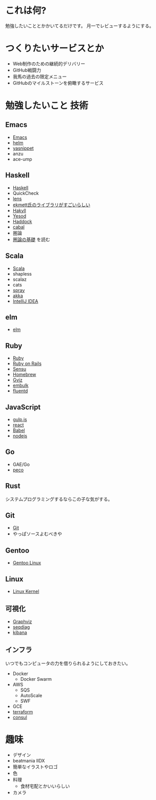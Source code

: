 # これは何?

勉強したいこととかかいてるだけです。
月一でレビューするようにする。

# つくりたいサービスとか

* Web制作のための継続的デリバリー
* GitHub戦闘力
* 我馬の過去の限定メニュー
* GitHubのマイルストーンを俯瞰するサービス

# 勉強したいこと 技術

## Emacs

* [Emacs](http://www.gnu.org/software/emacs/)
* [helm](https://github.com/emacs-helm/helm)
* [yasnippet](https://github.com/capitaomorte/yasnippet)
* anzu
* ace-ump

## Haskell

* [Haskell](http://www.haskell.org/haskellwiki/Haskell)
* QuickCheck
* [lens](https://hackage.haskell.org/package/lens)
* [ekmett氏のライブラリがすごいらしい](https://github.com/ekmett)
* [Hakyll](http://jaspervdj.be/hakyll/)
* [Yesod](http://www.yesodweb.com/)
* [Haddock](http://www.haskell.org/haddock/)
* [cabal](http://www.haskell.org/cabal/)
* 圏論
* [圏論の基礎](http://www.amazon.co.jp/gp/product/4621063243?ie=UTF8&camp=1207&creative=8411&creativeASIN=4621063243&linkCode=shr&tag=eiel-22&psc=1) を読む

## Scala

* [Scala](http://www.scala-lang.org/)
* shapless
* scalaz
* cats
* [spray](http://spray.io/)
* [akka](http://akka.io/)
* [IntelliJ IDEA](https://www.jetbrains.com/idea/)

## elm

* [elm](http://elm-lang.org/)

## Ruby

* [Ruby](http://www.ruby-lang.org/ja/)
* [Ruby on Rails](https://github.com/rails/rails)
* [Sensu](http://sensuapp.org/)
* [Homebrew](http://brew.sh/)
* [Gviz](http://melborne.github.io/2014/02/27/gviz-posts/)
* [embulk](https://github.com/embulk/embulk)
* [fluentd](http://www.fluentd.org/)

## JavaScript

* [gulp.js](http://gulpjs.com/)
* [react](http://facebook.github.io/react/)
* [Babel](https://github.com/babel/babel)
* [nodejs](http://nodejs.org/)

## Go

* GAE/Go
* [peco](https://github.com/peco/peco)

## Rust

システムプログラミングするならこの子な気がする。

## Git

* [Git](http://git-scm.com/)
* やっぱソースよむべきや

## Gentoo

* [Gentoo Linux](http://www.gentoo.org/)

## Linux

* [Linux Kernel](http://www.kernel.org/)


## 可視化

* [Graphviz](http://www.graphviz.org/Documentation.php)
* [seqdiag](http://blockdiag.com/ja/seqdiag/index.html)
* [kibana](http://www.elasticsearch.org/overview/kibana/)

## インフラ

いつでもコンピュータの力を借りられるようにしておきたい。

* Docker
  * Docker Swarm
* AWS
  * SQS
  * AutoScale
  * SWF
* GCE
* [terraform](https://www.terraform.io/)
* [consul](https://www.consul.io/)

# 趣味

* デザイン
* beatmania IIDX
* 簡単なイラストやロゴ
* 色
* 料理
  * 食材宅配とかいいらしい
* カメラ
